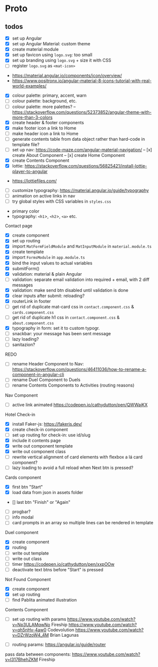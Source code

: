 # Proto

## todos

- [x] set up Angular
- [x] set up Angular Material: custom theme
- [x] create material module
- [x] set up favicon using `logo.svg`: too small
- [x] set up branding using `logo.svg` + size it with CSS
- [ ] register `logo.svg` as `<mat-icon>`
* <https://material.angular.io/components/icon/overview/>
* <https://www.positronx.io/angular-material-8-icons-tutorial-with-real-world-examples/>
- [x] colour palette: primary, accent, warn
- [ ] colour palette: background, etc.
- [ ] colour palette: more palettes? – <https://stackoverflow.com/questions/52373852/angular-theme-with-more-than-3-colors>
- [x] create header & footer components
- [x] make footer icon a link to Home
- [ ] make header icon a link to Home
- [ ] generate contents table from data object rather than hard-code in template file?
- [ ] set up nav: <https://code-maze.com/angular-material-navigation/>
– [x] create About Component
– [x] create Home Component
- [x] create Contents Component
- [x] lottie: <https://stackoverflow.com/questions/56825421/install-lottie-player-to-angular>
* <https://lottiefiles.com/>
- [ ] customize typography: <https://material.angular.io/guide/typography>
- [ ] animation on active links in nav
- [ ] try global styles with CSS variables in `styles.css`
* primary color
* typography: `<h1`>, `<h2`>, `<a>` etc.

Contact page
- [x] create component
- [x] set up routing
- [x] import `MatFormFieldModule` and `MatInputModule` in `material.module.ts`
- [x] create template
- [x] import `FormsModule` in `app.module.ts`
- [x] bind the input values to actual variables
- [x] submitForm()
- [x] validation: material & plain Angular
- [ ] validation: separate email validation into required + email, with 2 diff messages
- [x] validation: make send btn disabled until validation is done
- [x] clear inputs after submit: reloading?
- [x] routerLink in footer
- [ ] get rid of duplicate mat-card css in `contact.component.css` & `cards.component.css`
- [ ] get rid of duplicate h1 css in `contact.component.css` & `about.component.css`
- [x] typography in form: set it to custom typogr.
- [ ] snackbar: your message has been sent message
- [ ] lazy loading?
- [ ] sanitazion?

REDO
- [ ] rename Header Component to Nav: <https://stackoverflow.com/questions/46411036/how-to-rename-a-component-in-angular-cli>
- [ ] rename Duel Component to Duels
- [ ] rename Contents Components to Activities (routing reasons)

Nav Component
- [ ] active link animated <https://codepen.io/cathydutton/pen/QWWajKX>

Hotel Check-in
- [x] install Faker-js: <https://fakerjs.dev/>
- [x] create check-in component
- [ ] set up routing for check-in: use id/slug
- [x] include it contents page
- [x] write out component template
- [x] write out component class
- [ ] rewrite vertical alignment of card elements with flexbox a lá card component?
- [ ] lazy loading to avoid a full reload when Next btn is pressed?

Cards component
- [x] first btn "Start"
- [x] load data from json in assets folder
- []  last btn "Finish" or "Again"
- [ ] progbar?
- [ ] info modal
- [ ] card prompts in an array so multiple lines can be rendered in template

Duel component
- [x] create component
- [x] routing
- [ ] write out template
- [ ] write out class
- [ ] timer <https://codepen.io/cathydutton/pen/xxpOOw>
- [ ] deactivate text btns before "Start" is pressed

Not Found Component
- [x] create component
- [x] set up routing
- [ ] find Pablita animated illustration

Contents Component
- [ ] set up routing with params
<https://www.youtube.com/watch?v=Np3ULAMqwNo> Fireship
<https://www.youtube.com/watch?v=qh5nHv-4aw0> Codevolution
<https://www.youtube.com/watch?v=DZrWzoW4_4M> Brian Lagunas
- [ ] routing params: <https://angular.io/guide/router>


pass data between components:
<https://www.youtube.com/watch?v=I317BhehZKM> Fireship
